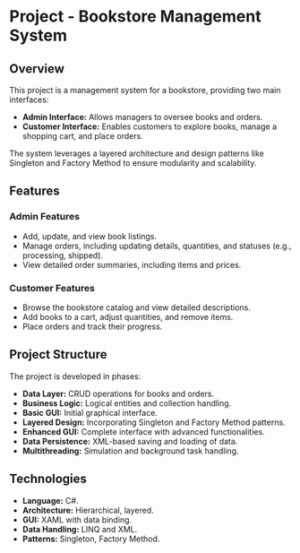 <h1>Project - Bookstore Management System</h1>

<h2>Overview</h2>
<p>
This project is a management system for a bookstore, providing two main interfaces:
</p>
<ul>
  <li><strong>Admin Interface:</strong> Allows managers to oversee books and orders.</li>
  <li><strong>Customer Interface:</strong> Enables customers to explore books, manage a shopping cart, and place orders.</li>
</ul>
<p>
The system leverages a layered architecture and design patterns like Singleton and Factory Method to ensure modularity and scalability.
</p>

<h2>Features</h2>

<h3>Admin Features</h3>
<ul>
  <li>Add, update, and view book listings.</li>
  <li>Manage orders, including updating details, quantities, and statuses (e.g., processing, shipped).</li>
  <li>View detailed order summaries, including items and prices.</li>
</ul>

<h3>Customer Features</h3>
<ul>
  <li>Browse the bookstore catalog and view detailed descriptions.</li>
  <li>Add books to a cart, adjust quantities, and remove items.</li>
  <li>Place orders and track their progress.</li>
</ul>

<h2>Project Structure</h2>
<p>The project is developed in phases:</p>
<ul>
  <li><strong>Data Layer:</strong> CRUD operations for books and orders.</li>
  <li><strong>Business Logic:</strong> Logical entities and collection handling.</li>
  <li><strong>Basic GUI:</strong> Initial graphical interface.</li>
  <li><strong>Layered Design:</strong> Incorporating Singleton and Factory Method patterns.</li>
  <li><strong>Enhanced GUI:</strong> Complete interface with advanced functionalities.</li>
  <li><strong>Data Persistence:</strong> XML-based saving and loading of data.</li>
  <li><strong>Multithreading:</strong> Simulation and background task handling.</li>
</ul>

<h2>Technologies</h2>
<ul>
  <li><strong>Language:</strong> C#.</li>
  <li><strong>Architecture:</strong> Hierarchical, layered.</li>
  <li><strong>GUI:</strong> XAML with data binding.</li>
  <li><strong>Data Handling:</strong> LINQ and XML.</li>
  <li><strong>Patterns:</strong> Singleton, Factory Method.</li>
</ul>
